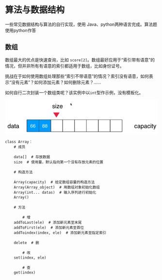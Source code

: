 # 算法与数据结构

一些常见数据结构与算法的自行实现，使用 Java、python两种语言完成。算法题使用python作答

## 数组

数组最大的优点是快速查询，比如 `score[2]`。数组最好应用于“索引带有语意”的情况，但并非所有有语意的索引都适用于数组，比如身份证号。

挑战在于如何使用数组处理那些“索引不带语意”的情况？索引没有语意，如何表示“没有元素”？如何添加元素？如何删除元素？......

如何自行二次封装一个数组类呢？该实例中以`int`型作示例，没有模板化。

![]( https://raw.githubusercontent.com/LibertyDream/diy_img_host/master/img/2019-07-03_array_structure.png)

```
class Array：
    # 成员
    
    data[]  # 存放数据
    size  # 使用量，默认指向第一个没有存放元素的位置
    
    # 构造方法
    
    Array(capacity)  # 给定数组容量的构造方法
    Array(Array_object)  # 用数组对象初始化数组
    Array(int... datas)  # 输入序列进行初始化
    Array()
    
    # 方法
    
   		# 增
   	addToLast(ele)  # 添加新元素至末尾
   	addToFirst(ele)  # 添加新元素至首位
   	addToindex(index, ele)  # 添加新元素至指定索引
   	
    delete  # 删
    
    	# 改
    set(index, ele)
    
    	# 查
    get(index)
```



